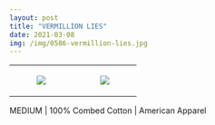 ```yaml
---
layout: post
title: "VERMILLION LIES"
date: 2021-03-08
img: /img/0586-vermillion-lies.jpg
---
```




<table style="width:100%;"><tr><td style="vertical-align:top;">
      <figure class="tmblr-full" data-orig-height="2048" data-orig-width="1365" data-orig-src="https://concertshirts.netlify.app/shirts/0586/0586-01.jpg"><img src="https://64.media.tumblr.com/9a2215fed0d2e049400bbbf2d9bfba31/f2e48d979ac55ebc-03/s540x810/5010483c3d7560469c01d817a7e944aaf8f9399f.jpg" data-orig-height="2048" data-orig-width="1365" data-orig-src="https://concertshirts.netlify.app/shirts/0586/0586-01.jpg"/></figure></td>
    <td style="vertical-align:top;">
      <figure class="tmblr-full" data-orig-height="2048" data-orig-width="1365" data-orig-src="https://concertshirts.netlify.app/shirts/0586/0586-02.jpg"><img src="https://64.media.tumblr.com/0df58738fe0850e6460408c3efc36a51/f2e48d979ac55ebc-4b/s540x810/a0db9dec4498a0d8e918fe5e5651e18633f8cbed.jpg" data-orig-height="2048" data-orig-width="1365" data-orig-src="https://concertshirts.netlify.app/shirts/0586/0586-02.jpg"/></figure></td>
  </tr></table><p>
  MEDIUM | 100% Combed Cotton | American Apparel
</p>
